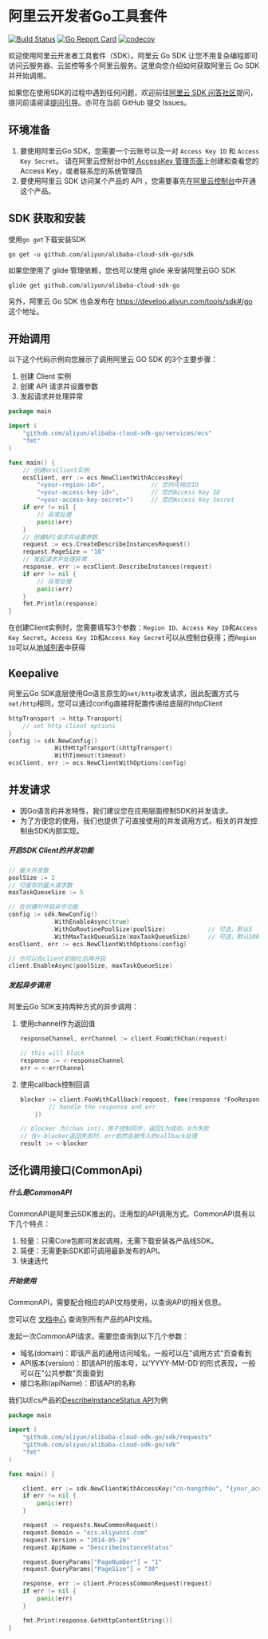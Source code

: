 # 阿里云开发者Go工具套件
[![Build Status](https://travis-ci.org/aliyun/alibaba-cloud-sdk-go.svg?branch=master)](https://travis-ci.org/aliyun/alibaba-cloud-sdk-go)
[![Go Report Card](https://goreportcard.com/badge/github.com/aliyun/alibaba-cloud-sdk-go)](https://goreportcard.com/report/github.com/aliyun/alibaba-cloud-sdk-go)
[![codecov](https://codecov.io/gh/aliyun/alibaba-cloud-sdk-go/branch/master/graph/badge.svg)](https://codecov.io/gh/aliyun/alibaba-cloud-sdk-go)

欢迎使用阿里云开发者工具套件（SDK）。阿里云 Go SDK 让您不用复杂编程即可访问云服务器、云监控等多个阿里云服务。这里向您介绍如何获取阿里云 Go SDK 并开始调用。

如果您在使用SDK的过程中遇到任何问题，欢迎前往[阿里云 SDK 问答社区](https://yq.aliyun.com/tags/type_ask-tagid_23350)提问，提问前请阅读[提问引导](https://help.aliyun.com/document_detail/93957.html)。亦可在当前 GitHub 提交 Issues。

## 环境准备
1. 要使用阿里云Go SDK，您需要一个云账号以及一对 `Access Key ID` 和 `Access Key Secret`。 请在阿里云控制台中的[ AccessKey 管理页面](https://usercenter.console.aliyun.com/?spm=5176.doc52740.2.3.QKZk8w#/manage/ak)上创建和查看您的 Access Key，或者联系您的系统管理员
2. 要使用阿里云 SDK 访问某个产品的 API ，您需要事先在[阿里云控制台](https://home.console.aliyun.com/?spm=5176.doc52740.2.4.QKZk8w)中开通这个产品。

## SDK 获取和安装

使用`go get`下载安装SDK

```
go get -u github.com/aliyun/alibaba-cloud-sdk-go/sdk
```

如果您使用了 glide 管理依赖，您也可以使用 glide 来安装阿里云GO SDK

```
glide get github.com/aliyun/alibaba-cloud-sdk-go
```

另外，阿里云 Go SDK 也会发布在 https://develop.aliyun.com/tools/sdk#/go 这个地址。

## 开始调用
以下这个代码示例向您展示了调用阿里云 GO SDK 的3个主要步骤：

1. 创建 Client 实例
2. 创建 API 请求并设置参数
3. 发起请求并处理异常

```go
package main

import (
	"github.com/aliyun/alibaba-cloud-sdk-go/services/ecs"
	"fmt"
)

func main() {
    // 创建ecsClient实例
    ecsClient, err := ecs.NewClientWithAccessKey(
        "<your-region-id>", 			// 您的可用区ID
        "<your-access-key-id>", 		// 您的Access Key ID
        "<your-access-key-secret>")		// 您的Access Key Secret
    if err != nil {
    	// 异常处理
    	panic(err)
    }
    // 创建API请求并设置参数
    request := ecs.CreateDescribeInstancesRequest()
    request.PageSize = "10"
    // 发起请求并处理异常
    response, err := ecsClient.DescribeInstances(request)
    if err != nil {
    	// 异常处理
    	panic(err)
    }
    fmt.Println(response)
}
```

在创建Client实例时，您需要填写3个参数：`Region ID`、`Access Key ID`和`Access Key Secret`。`Access Key ID`和`Access Key Secret`可以从控制台获得；而`Region ID`可以从[地域列表](https://help.aliyun.com/document_detail/40654.html?spm=5176.doc52740.2.8.FogWrd)中获得


## Keepalive
阿里云Go SDK底层使用Go语言原生的`net/http`收发请求，因此配置方式与`net/http`相同，您可以通过config直接将配置传递给底层的httpClient
```go
httpTransport := http.Transport{
	// set http client options
}
config := sdk.NewConfig()
            .WithHttpTransport(&httpTransport)
            .WithTimeout(timeout)
ecsClient, err := ecs.NewClientWithOptions(config)

```

## 并发请求

* 因Go语言的并发特性，我们建议您在应用层面控制SDK的并发请求。
* 为了方便您的使用，我们也提供了可直接使用的并发调用方式，相关的并发控制由SDK内部实现。

##### 开启SDK Client的并发功能
```go
// 最大并发数
poolSize := 2
// 可缓存的最大请求数
maxTaskQueueSize := 5

// 在创建时开启异步功能
config := sdk.NewConfig()
            .WithEnableAsync(true)
            .WithGoRoutinePoolSize(poolSize)            // 可选，默认5
            .WithMaxTaskQueueSize(maxTaskQueueSize)     // 可选，默认1000
ecsClient, err := ecs.NewClientWithOptions(config)

// 也可以在client初始化后再开启
client.EnableAsync(poolSize, maxTaskQueueSize)
```

##### 发起异步调用
阿里云Go SDK支持两种方式的异步调用：

1. 使用channel作为返回值
    ```go
    responseChannel, errChannel := client.FooWithChan(request)

    // this will block
    response := <-responseChannel
    err = <-errChannel
    ```

2. 使用callback控制回调

    ```go
    blocker := client.FooWithCallback(request, func(response *FooResponse, err error) {
    		// handle the response and err
    	})

    // blocker 为(chan int)，用于控制同步，返回1为成功，0为失败
    // 在<-blocker返回失败时，err依然会被传入的callback处理
    result := <-blocker
    ```

## 泛化调用接口(CommonApi)

##### 什么是CommonAPI
CommonAPI是阿里云SDK推出的，泛用型的API调用方式。CommonAPI具有以下几个特点：
1. 轻量：只需Core包即可发起调用，无需下载安装各产品线SDK。
2. 简便：无需更新SDK即可调用最新发布的API。
3. 快速迭代

##### 开始使用

CommonAPI，需要配合相应的API文档使用，以查询API的相关信息。

您可以在 [文档中心](https://help.aliyun.com/?spm=5176.8142029.388261.173.23896dfaav2hEF) 查询到所有产品的API文档。

发起一次CommonAPI请求，需要您查询到以下几个参数：
* 域名(domain)：即该产品的通用访问域名，一般可以在"调用方式"页查看到
* API版本(version)：即该API的版本号，以’YYYY-MM-DD’的形式表现，一般可以在"公共参数"页面查到
* 接口名称(apiName)：即该API的名称

我们以Ecs产品的[DescribeInstanceStatus API](https://help.aliyun.com/document_detail/25505.html?spm=5176.doc25506.6.820.VbHnW6)为例
```go
package main

import (
	"github.com/aliyun/alibaba-cloud-sdk-go/sdk/requests"
	"github.com/aliyun/alibaba-cloud-sdk-go/sdk"
	"fmt"
)

func main() {

	client, err := sdk.NewClientWithAccessKey("cn-hangzhou", "{your_access_key_id}", "{your_access_key_id}")
	if err != nil {
		panic(err)
	}

	request := requests.NewCommonRequest()
	request.Domain = "ecs.aliyuncs.com"
	request.Version = "2014-05-26"
	request.ApiName = "DescribeInstanceStatus"

	request.QueryParams["PageNumber"] = "1"
	request.QueryParams["PageSize"] = "30"

	response, err := client.ProcessCommonRequest(request)
	if err != nil {
		panic(err)
	}

	fmt.Print(response.GetHttpContentString())
}
```

